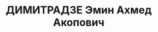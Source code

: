 ---
title: ДИМИТРАДЗЕ Эмин Ахмед Акопович
description: "Род. в 1890, м. Хуло, Аджария, грузин (аджарец). Род занятий: до ареста\
  \ арбитр по колхозному вопросу. \n  Осужден Тройкой при НКВД ГССР 10.11.1937. Мера\
  \ наказания: расстрел с конфискацией личного имущества. Дата расстрела: 15.11.1937"
---